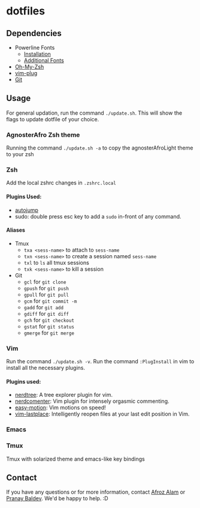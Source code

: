 # dotfiles

## Dependencies

* Powerline Fonts
  * [Installation]( http://askubuntu.com/questions/283908/how-can-i-install-and-use-powerline-plugin )
  * [Additional Fonts]( https://github.com/powerline/fonts )
* [Oh-My-Zsh]( https://github.com/robbyrussell/oh-my-zsh )
* [vim-plug]( https://github.com/junegunn/vim-plug )
* [Git](https://git-scm.com/)

## Usage
For general updation, run the command `./update.sh`. This will show the flags to update dotfile of your choice.

### AgnosterAfro Zsh theme
Running the command `./update.sh -a` to copy the agnosterAfroLight theme to your zsh

### Zsh
Add the local zshrc changes in `.zshrc.local`

#### Plugins Used:
* [autojump](https://github.com/wting/autojump)
* sudo: double press esc key to add a `sudo` in-front of any command.

#### Aliases
* Tmux
  * `txa <sess-name>` to attach to `sess-name`
  * `txn <sess-name>` to create a session named `sess-name`
  * `txl` to `ls` all tmux sessions
  * `txk <sess-name>` to kill a session
* Git
  * `gcl` for `git clone`
  * `gpush` for `git push`
  * `gpull` for `git pull`
  * `gcm` for `git commit -m`
  * `gadd` for `git add`
  * `gdiff` for `git diff`
  * `gch` for `git checkout`
  * `gstat` for `git status`
  * `gmerge` for `git merge`
 
### Vim
Run the command `./update.sh -v`. Run the command `:PlugInstall` in vim to install all the necessary plugins.

#### Plugins used:
* [nerdtree](https://github.com/scrooloose/nerdtree): A tree explorer plugin for vim.
* [nerdcomenter](https://github.com/scrooloose/nerdcommenter): Vim plugin for intensely orgasmic commenting.
* [easy-motion](https://github.com/easymotion/vim-easymotion): Vim motions on speed! 
* [vim-lastplace](https://github.com/farmergreg/vim-lastplace): Intelligently reopen files at your last edit position in Vim.

### Emacs

### Tmux
Tmux with solarized theme and emacs-like key bindings

## Contact

If you have any questions or for more information, contact [Afroz Alam](https://www.facebook.com/alam.afroz011) or [Pranay Baldev](https://www.facebook.com/pbaldev).
We'd be happy to help. :D
